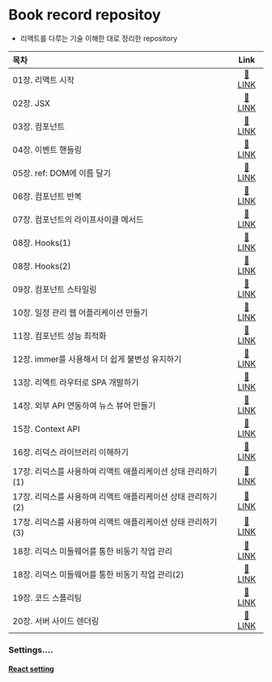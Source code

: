 # Book record repositoy

- 리액트를 다루는 기술 이해한 대로 정리한 repository

| 목차                                                          |                                              Link                                              |
| :------------------------------------------------------------ | :--------------------------------------------------------------------------------------------: |
| 01장. 리액트 시작                                             |    [🔗 LINK](https://github.com/dongwonnn/learning-react/blob/main/summaries/Chapter_01.md)    |
| 02장. JSX                                                     |    [🔗 LINK](https://github.com/dongwonnn/learning-react/blob/main/summaries/Chapter_02.md)    |
| 03장. 컴포넌트                                                |    [🔗 LINK](https://github.com/dongwonnn/learning-react/blob/main/summaries/Chapter_03.md)    |
| 04장. 이벤트 핸들링                                           |    [🔗 LINK](https://github.com/dongwonnn/learning-react/blob/main/summaries/Chapter_04.md)    |
| 05장. ref: DOM에 이름 달기                                    |    [🔗 LINK](https://github.com/dongwonnn/learning-react/blob/main/summaries/Chapter_05.md)    |
| 06장. 컴포넌트 반복                                           |    [🔗 LINK](https://github.com/dongwonnn/learning-react/blob/main/summaries/Chapter_06.md)    |
| 07장. 컴포넌트의 라이프사이클 메서드                          |    [🔗 LINK](https://github.com/dongwonnn/learning-react/blob/main/summaries/Chapter_07.md)    |
| 08장. Hooks(1)                                                | [🔗 LINK](<https://github.com/dongwonnn/learning-react/blob/main/summaries/Chapter_08(1).md>)  |
| 08장. Hooks(2)                                                | [🔗 LINK](<https://github.com/dongwonnn/learning-react/blob/main/summaries/Chapter_08(2).md>)  |
| 09장. 컴포넌트 스타일링                                       |    [🔗 LINK](https://github.com/dongwonnn/learning-react/blob/main/summaries/Chapter_09.md)    |
| 10장. 일정 관리 웹 어플리케이션 만들기                        |    [🔗 LINK](https://github.com/dongwonnn/learning-react/blob/main/summaries/Chapter_10.md)    |
| 11장. 컴포넌트 성능 최적화                                    |    [🔗 LINK](https://github.com/dongwonnn/learning-react/blob/main/summaries/Chapter_11.md)    |
| 12장. immer를 사용해서 더 쉽게 불변성 유지하기                |    [🔗 LINK](https://github.com/dongwonnn/learning-react/blob/main/summaries/Chapter_12.md)    |
| 13장. 리액트 라우터로 SPA 개발하기                            |    [🔗 LINK](https://github.com/dongwonnn/learning-react/blob/main/summaries/Chapter_13.md)    |
| 14장. 외부 API 연동하여 뉴스 뷰어 만들기                      |    [🔗 LINK](https://github.com/dongwonnn/learning-react/blob/main/summaries/Chapter_14.md)    |
| 15장. Context API                                             |    [🔗 LINK](https://github.com/dongwonnn/learning-react/blob/main/summaries/Chapter_15.md)    |
| 16장. 리덕스 라이브러리 이해하기                              |    [🔗 LINK](https://github.com/dongwonnn/learning-react/blob/main/summaries/Chapter_16.md)    |
| 17장. 리덕스를 사용하여 리액트 애플리케이션 상태 관리하기 (1) | [🔗 LINK](<https://github.com/dongwonnn/learning-react/blob/main/summaries/Chapter_17_(1).md>) |
| 17장. 리덕스를 사용하여 리액트 애플리케이션 상태 관리하기 (2) | [🔗 LINK](<https://github.com/dongwonnn/learning-react/blob/main/summaries/Chapter_17_(2).md>) |
| 17장. 리덕스를 사용하여 리액트 애플리케이션 상태 관리하기 (3) | [🔗 LINK](<https://github.com/dongwonnn/learning-react/blob/main/summaries/Chapter_17_(3).md>) |
| 18장. 리덕스 미들웨어를 통한 비동기 작업 관리                 |    [🔗 LINK](https://github.com/dongwonnn/learning-react/blob/main/summaries/Chapter_18.md)    |
| 18장. 리덕스 미들웨어를 통한 비동기 작업 관리(2)              | [🔗 LINK](<https://github.com/dongwonnn/learning-react/blob/main/summaries/Chapter_18_(2).md>) |
| 19장. 코드 스플리팅                                           |    [🔗 LINK](https://github.com/dongwonnn/learning-react/blob/main/summaries/Chapter_19.md)    |
| 20장. 서버 사이드 렌더링                                      |    [🔗 LINK](https://github.com/dongwonnn/learning-react/blob/main/summaries/Chapter_20.md)    |

### Settings....

#### [React setting](https://github.com/dongwonnn/learning-react/blob/main/summaries/Settings.md)
